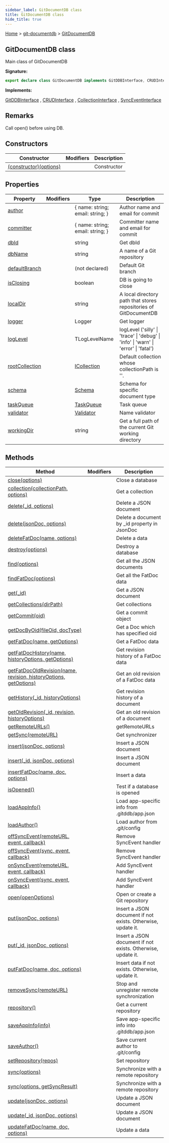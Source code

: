 ```yaml
---
sidebar_label: GitDocumentDB class
title: GitDocumentDB class
hide_title: true
---
```


[Home](./index.md) &gt; [git-documentdb](./git-documentdb.md) &gt; [GitDocumentDB](./git-documentdb.gitdocumentdb.md)

## GitDocumentDB class

Main class of GitDocumentDB

<b>Signature:</b>

```typescript
export declare class GitDocumentDB implements GitDDBInterface, CRUDInterface, CollectionInterface, SyncEventInterface 
```
<b>Implements:</b>

[GitDDBInterface](./git-documentdb.gitddbinterface.md) , [CRUDInterface](./git-documentdb.crudinterface.md) , [CollectionInterface](./git-documentdb.collectioninterface.md) , [SyncEventInterface](./git-documentdb.synceventinterface.md)

## Remarks

Call open() before using DB.

## Constructors

|  Constructor | Modifiers | Description |
|  --- | --- | --- |
|  [(constructor)(options)](./git-documentdb.gitdocumentdb._constructor_.md) |  | Constructor |

## Properties

|  Property | Modifiers | Type | Description |
|  --- | --- | --- | --- |
|  [author](./git-documentdb.gitdocumentdb.author.md) |  | { name: string; email: string; } | Author name and email for commit |
|  [committer](./git-documentdb.gitdocumentdb.committer.md) |  | { name: string; email: string; } | Committer name and email for commit |
|  [dbId](./git-documentdb.gitdocumentdb.dbid.md) |  | string | Get dbId |
|  [dbName](./git-documentdb.gitdocumentdb.dbname.md) |  | string | A name of a Git repository |
|  [defaultBranch](./git-documentdb.gitdocumentdb.defaultbranch.md) |  | (not declared) | Default Git branch |
|  [isClosing](./git-documentdb.gitdocumentdb.isclosing.md) |  | boolean | DB is going to close |
|  [localDir](./git-documentdb.gitdocumentdb.localdir.md) |  | string | A local directory path that stores repositories of GitDocumentDB |
|  [logger](./git-documentdb.gitdocumentdb.logger.md) |  | Logger | Get logger |
|  [logLevel](./git-documentdb.gitdocumentdb.loglevel.md) |  | TLogLevelName | logLevel ('silly' \| 'trace' \| 'debug' \| 'info' \| 'warn' \| 'error' \| 'fatal') |
|  [rootCollection](./git-documentdb.gitdocumentdb.rootcollection.md) |  | [ICollection](./git-documentdb.icollection.md) | Default collection whose collectionPath is ''. |
|  [schema](./git-documentdb.gitdocumentdb.schema.md) |  | [Schema](./git-documentdb.schema.md) | Schema for specific document type |
|  [taskQueue](./git-documentdb.gitdocumentdb.taskqueue.md) |  | [TaskQueue](./git-documentdb.taskqueue.md) | Task queue |
|  [validator](./git-documentdb.gitdocumentdb.validator.md) |  | [Validator](./git-documentdb.validator.md) | Name validator |
|  [workingDir](./git-documentdb.gitdocumentdb.workingdir.md) |  | string | Get a full path of the current Git working directory |

## Methods

|  Method | Modifiers | Description |
|  --- | --- | --- |
|  [close(options)](./git-documentdb.gitdocumentdb.close.md) |  | Close a database |
|  [collection(collectionPath, options)](./git-documentdb.gitdocumentdb.collection.md) |  | Get a collection |
|  [delete(\_id, options)](./git-documentdb.gitdocumentdb.delete.md) |  | Delete a JSON document |
|  [delete(jsonDoc, options)](./git-documentdb.gitdocumentdb.delete_1.md) |  | Delete a document by \_id property in JsonDoc |
|  [deleteFatDoc(name, options)](./git-documentdb.gitdocumentdb.deletefatdoc.md) |  | Delete a data |
|  [destroy(options)](./git-documentdb.gitdocumentdb.destroy.md) |  | Destroy a database |
|  [find(options)](./git-documentdb.gitdocumentdb.find.md) |  | Get all the JSON documents |
|  [findFatDoc(options)](./git-documentdb.gitdocumentdb.findfatdoc.md) |  | Get all the FatDoc data |
|  [get(\_id)](./git-documentdb.gitdocumentdb.get.md) |  | Get a JSON document |
|  [getCollections(dirPath)](./git-documentdb.gitdocumentdb.getcollections.md) |  | Get collections |
|  [getCommit(oid)](./git-documentdb.gitdocumentdb.getcommit.md) |  | Get a commit object |
|  [getDocByOid(fileOid, docType)](./git-documentdb.gitdocumentdb.getdocbyoid.md) |  | Get a Doc which has specified oid |
|  [getFatDoc(name, getOptions)](./git-documentdb.gitdocumentdb.getfatdoc.md) |  | Get a FatDoc data |
|  [getFatDocHistory(name, historyOptions, getOptions)](./git-documentdb.gitdocumentdb.getfatdochistory.md) |  | Get revision history of a FatDoc data |
|  [getFatDocOldRevision(name, revision, historyOptions, getOptions)](./git-documentdb.gitdocumentdb.getfatdocoldrevision.md) |  | Get an old revision of a FatDoc data |
|  [getHistory(\_id, historyOptions)](./git-documentdb.gitdocumentdb.gethistory.md) |  | Get revision history of a document |
|  [getOldRevision(\_id, revision, historyOptions)](./git-documentdb.gitdocumentdb.getoldrevision.md) |  | Get an old revision of a document |
|  [getRemoteURLs()](./git-documentdb.gitdocumentdb.getremoteurls.md) |  | getRemoteURLs |
|  [getSync(remoteURL)](./git-documentdb.gitdocumentdb.getsync.md) |  | Get synchronizer |
|  [insert(jsonDoc, options)](./git-documentdb.gitdocumentdb.insert.md) |  | Insert a JSON document |
|  [insert(\_id, jsonDoc, options)](./git-documentdb.gitdocumentdb.insert_1.md) |  | Insert a JSON document |
|  [insertFatDoc(name, doc, options)](./git-documentdb.gitdocumentdb.insertfatdoc.md) |  | Insert a data |
|  [isOpened()](./git-documentdb.gitdocumentdb.isopened.md) |  | Test if a database is opened |
|  [loadAppInfo()](./git-documentdb.gitdocumentdb.loadappinfo.md) |  | Load app-specific info from .gitddb/app.json |
|  [loadAuthor()](./git-documentdb.gitdocumentdb.loadauthor.md) |  | Load author from .git/config |
|  [offSyncEvent(remoteURL, event, callback)](./git-documentdb.gitdocumentdb.offsyncevent.md) |  | Remove SyncEvent handler |
|  [offSyncEvent(sync, event, callback)](./git-documentdb.gitdocumentdb.offsyncevent_1.md) |  | Remove SyncEvent handler |
|  [onSyncEvent(remoteURL, event, callback)](./git-documentdb.gitdocumentdb.onsyncevent.md) |  | Add SyncEvent handler |
|  [onSyncEvent(sync, event, callback)](./git-documentdb.gitdocumentdb.onsyncevent_1.md) |  | Add SyncEvent handler |
|  [open(openOptions)](./git-documentdb.gitdocumentdb.open.md) |  | Open or create a Git repository |
|  [put(jsonDoc, options)](./git-documentdb.gitdocumentdb.put.md) |  | Insert a JSON document if not exists. Otherwise, update it. |
|  [put(\_id, jsonDoc, options)](./git-documentdb.gitdocumentdb.put_1.md) |  | Insert a JSON document if not exists. Otherwise, update it. |
|  [putFatDoc(name, doc, options)](./git-documentdb.gitdocumentdb.putfatdoc.md) |  | Insert data if not exists. Otherwise, update it. |
|  [removeSync(remoteURL)](./git-documentdb.gitdocumentdb.removesync.md) |  | Stop and unregister remote synchronization |
|  [repository()](./git-documentdb.gitdocumentdb.repository.md) |  | Get a current repository |
|  [saveAppInfo(info)](./git-documentdb.gitdocumentdb.saveappinfo.md) |  | Save app-specific info into .gitddb/app.json |
|  [saveAuthor()](./git-documentdb.gitdocumentdb.saveauthor.md) |  | Save current author to .git/config |
|  [setRepository(repos)](./git-documentdb.gitdocumentdb.setrepository.md) |  | Set repository |
|  [sync(options)](./git-documentdb.gitdocumentdb.sync.md) |  | Synchronize with a remote repository |
|  [sync(options, getSyncResult)](./git-documentdb.gitdocumentdb.sync_1.md) |  | Synchronize with a remote repository |
|  [update(jsonDoc, options)](./git-documentdb.gitdocumentdb.update.md) |  | Update a JSON document |
|  [update(\_id, jsonDoc, options)](./git-documentdb.gitdocumentdb.update_1.md) |  | Update a JSON document |
|  [updateFatDoc(name, doc, options)](./git-documentdb.gitdocumentdb.updatefatdoc.md) |  | Update a data |

